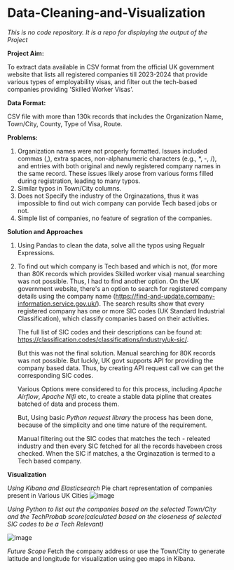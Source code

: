 # Data-Cleaning-and-Visualization
*This is no code repository. It is a repo for displaying the output of the Project*


**Project Aim:** 

To extract data available in CSV format from the official UK government website that lists all registered companies till 2023-2024 that provide various types of employability visas, and filter out the tech-based companies providing 'Skilled Worker Visas'.

**Data Format:** 

CSV file with more than 130k records that includes the Organization Name, Town/City, County, Type of Visa, Route.

**Problems:** 

1. Organization names were not properly formatted. Issues included commas (,), extra spaces, non-alphanumeric characters (e.g., *, -, /), and entries with both original and newly registered company names in the same record. These issues likely arose from various forms filled during registration, leading to many typos.
2. Similar typos in Town/City columns.
3. Does not Specify the industry of the Orginazations, thus it was impossible to find out wich company can porvide Tech based jobs or not.
4. Simple list of companies, no feature of segration of the companies. 

**Solution and Approaches** 

1. Using Pandas to clean the data, solve all the typos using Regualr Expressions.
2. To find out which company is Tech based and which is not, (for more than 80K records which provides Skilled worker visa) manual searching was not possible.
   Thus, I had to find another option.
   On the UK government website, there's an option to search for registered company details using the company name (https://find-and-update.company-information.service.gov.uk/). The search results show that every registered company has one or more SIC codes (UK Standard Industrial Classification), which classify companies based on their activities.
   
   The full list of SIC codes and their descriptions can be found at: https://classification.codes/classifications/industry/uk-sic/.
   
    But this was not the final solution. Manual searching for 80K records was not possible. But luckly, UK govt supports API for providing the company based data.
    Thus, by creating API request call we can get the corresponding SIC codes.

    Various Options were considered to for this process, including
   *Apache Airflow*, *Apache Nifi* etc, to create a stable data pipline that creates batched of data and process them.

   But, Using basic *Python request library* the process has been done, because of the simplicity and one time nature of the requirement.

   Manual filtering out the SIC codes that matches the tech - releated industry and then every SIC fetched for all the records havebeen cross checked. When the SIC if matches, a the Orginazation is termed to a Tech based company.


**Visualization**

*Using Kibana and Elasticsearch*
  Pie chart representation of companies present in Various UK Cities
   ![image](https://github.com/prathamsoni002/Data-Cleaning-and-Visualization/assets/114599961/313fc9ef-54a3-46c3-a5ca-c30ec592dcc1)


*Using Python to list out the companies based on the selected Town/City and the TechProbab score(calculated based on the closeness of selected SIC codes to be a Tech Relevant)*

![image](https://github.com/prathamsoni002/Data-Cleaning-and-Visualization/assets/114599961/0e6c37cf-37e5-4aa5-8a68-00b3669de7c1)


*Future Scope*
Fetch the company address or use the Town/City to generate latitude and longitude for visualization using geo maps in Kibana.
 
